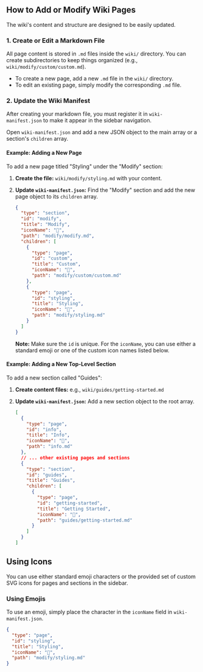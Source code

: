 ## How to Add or Modify Wiki Pages

The wiki's content and structure are designed to be easily updated.

### 1. Create or Edit a Markdown File

All page content is stored in `.md` files inside the `wiki/` directory. You can create subdirectories to keep things organized (e.g., `wiki/modify/custom/custom.md`).

-   To create a new page, add a new `.md` file in the `wiki/` directory.
-   To edit an existing page, simply modify the corresponding `.md` file.

### 2. Update the Wiki Manifest

After creating your markdown file, you must register it in `wiki-manifest.json` to make it appear in the sidebar navigation.

Open `wiki-manifest.json` and add a new JSON object to the main array or a section's `children` array.

#### Example: Adding a New Page

To add a new page titled "Styling" under the "Modify" section:

1.  **Create the file:** `wiki/modify/styling.md` with your content.

2.  **Update `wiki-manifest.json`:** Find the "Modify" section and add the new page object to its `children` array.

    ```json
    {
      "type": "section",
      "id": "modify",
      "title": "Modify",
      "iconName": "🍷",
      "path": "modify/modify.md",
      "children": [
        {
          "type": "page",
          "id": "custom",
          "title": "Custom",
          "iconName": "👤",
          "path": "modify/custom/custom.md"
        },
        {
          "type": "page",
          "id": "styling",
          "title": "Styling",
          "iconName": "🎨",
          "path": "modify/styling.md"
        }
      ]
    }
    ```
    **Note:** Make sure the `id` is unique. For the `iconName`, you can use either a standard emoji or one of the custom icon names listed below.

#### Example: Adding a New Top-Level Section

To add a new section called "Guides":

1.  **Create content files:** e.g., `wiki/guides/getting-started.md`

2.  **Update `wiki-manifest.json`:** Add a new section object to the root array.

    ```json
    [
      {
        "type": "page",
        "id": "info",
        "title": "Info",
        "iconName": "📁",
        "path": "info.md"
      },
      // ... other existing pages and sections
      {
        "type": "section",
        "id": "guides",
        "title": "Guides",
        "children": [
          {
            "type": "page",
            "id": "getting-started",
            "title": "Getting Started",
            "iconName": "🚀",
            "path": "guides/getting-started.md"
          }
        ]
      }
    ]
    ```

## Using Icons

You can use either standard emoji characters or the provided set of custom SVG icons for pages and sections in the sidebar.

### Using Emojis

To use an emoji, simply place the character in the `iconName` field in `wiki-manifest.json`.

```json
{
  "type": "page",
  "id": "styling",
  "title": "Styling",
  "iconName": "🎨",
  "path": "modify/styling.md"
}
```